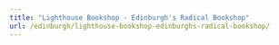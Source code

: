 ```yaml
---
title: "Lighthouse Bookshop - Edinburgh's Radical Bookshop"
url: /edinburgh/lighthouse-bookshop-edinburghs-radical-bookshop/
---
```

